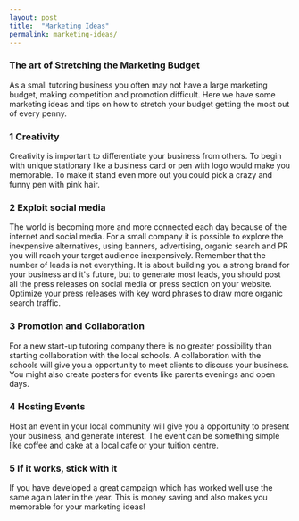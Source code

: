 ```yaml
---
layout: post
title:  "Marketing Ideas"
permalink: marketing-ideas/
---
```

### The art of Stretching the Marketing Budget

As a small tutoring business you often may not have a large marketing budget, making competition and promotion difficult. 
Here we have some marketing ideas and tips on how to stretch your budget getting the most out of every penny. 

### 1 Creativity

Creativity is important to differentiate your business from others. To begin with unique stationary like a business card or pen with logo would make you memorable. To make it stand even more out you could pick a crazy and funny pen with pink hair. 

### 2 Exploit social media

The world is becoming more and more connected each day because of the internet and social media. For a small company it is possible to explore the inexpensive alternatives, using banners, advertising, organic search and PR you will reach your target audience inexpensively. Remember that the number of leads is not everything. It is about building you a strong brand for your business and it's future, but to generate most leads, you should post all the press releases on social media or press section on your website. Optimize your press releases with key word phrases to draw more organic search traffic. 

### 3 Promotion and Collaboration

For a new start-up tutoring company there is no greater possibility than starting collaboration with the local schools. A collaboration with the schools will give you a opportunity to meet clients to discuss your business. You might also create posters for events like parents evenings and open days. 

### 4 Hosting Events

Host an event in your local community will give you a opportunity to present your business, and generate interest. The event can be something simple like coffee and cake at a local cafe or your tuition centre. 

### 5 If it works, stick with it

If you have developed a great campaign which has worked well use the same again later in the year. This is money saving and also makes you memorable for your marketing ideas!
